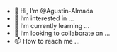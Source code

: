 - 👋 Hi, I’m @Agustin-Almada
- 👀 I’m interested in ...
- 🌱 I’m currently learning ...
- 💞️ I’m looking to collaborate on ...
- 📫 How to reach me ...

<!---
Agustin-Almada/Agustin-Almada is a ✨ special ✨ repository because its `README.md` (this file) appears on your GitHub profile.
You can click the Preview link to take a look at your changes.
--->
